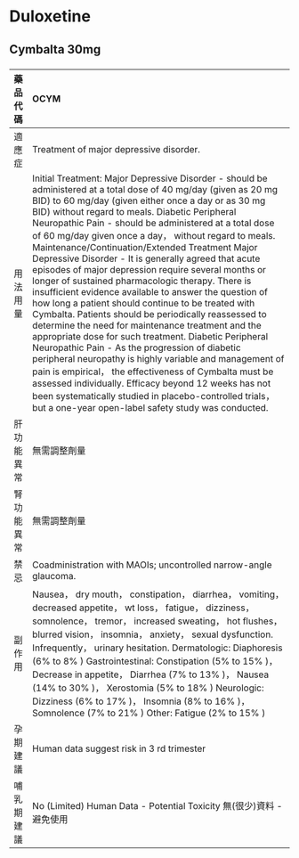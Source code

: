 # Duloxetine

## Cymbalta 30mg

##### 

| 藥品代碼   | OCYM                                                                                                                                                                                                                                                                                                                                                                                                                                                                                                                                                                                                                                                                                                                                                                                                                                                                                                                                                                                                                                                                                                                                                                                                      |
|:-----------|:----------------------------------------------------------------------------------------------------------------------------------------------------------------------------------------------------------------------------------------------------------------------------------------------------------------------------------------------------------------------------------------------------------------------------------------------------------------------------------------------------------------------------------------------------------------------------------------------------------------------------------------------------------------------------------------------------------------------------------------------------------------------------------------------------------------------------------------------------------------------------------------------------------------------------------------------------------------------------------------------------------------------------------------------------------------------------------------------------------------------------------------------------------------------------------------------------------|
| 適應症     | Treatment of major depressive disorder.                                                                                                                                                                                                                                                                                                                                                                                                                                                                                                                                                                                                                                                                                                                                                                                                                                                                                                                                                                                                                                                                                                                                                                   |
| 用法用量   | Initial Treatment: Major Depressive Disorder - should be administered at a total dose of 40 mg/day (given as 20 mg BID) to 60 mg/day (given either once a day or as 30 mg BID) without regard to meals. Diabetic Peripheral Neuropathic Pain - should be administered at a total dose of 60 mg/day given once a day， without regard to meals. Maintenance/Continuation/Extended Treatment Major Depressive Disorder - It is generally agreed that acute episodes of major depression require several months or longer of sustained pharmacologic therapy. There is insufficient evidence available to answer the question of how long a patient should continue to be treated with Cymbalta. Patients should be periodically reassessed to determine the need for maintenance treatment and the appropriate dose for such treatment. Diabetic Peripheral Neuropathic Pain - As the progression of diabetic peripheral neuropathy is highly variable and management of pain is empirical， the effectiveness of Cymbalta must be assessed individually. Efficacy beyond 12 weeks has not been systematically studied in placebo-controlled trials， but a one-year open-label safety study was conducted. |
| 肝功能異常 | 無需調整劑量                                                                                                                                                                                                                                                                                                                                                                                                                                                                                                                                                                                                                                                                                                                                                                                                                                                                                                                                                                                                                                                                                                                                                                                              |
| 腎功能異常 | 無需調整劑量                                                                                                                                                                                                                                                                                                                                                                                                                                                                                                                                                                                                                                                                                                                                                                                                                                                                                                                                                                                                                                                                                                                                                                                              |
| 禁忌       | Coadministration with MAOIs; uncontrolled narrow-angle glaucoma.                                                                                                                                                                                                                                                                                                                                                                                                                                                                                                                                                                                                                                                                                                                                                                                                                                                                                                                                                                                                                                                                                                                                          |
| 副作用     | Nausea， dry mouth， constipation， diarrhea， vomiting， decreased appetite， wt loss， fatigue， dizziness， somnolence， tremor， increased sweating， hot flushes， blurred vision， insomnia， anxiety， sexual dysfunction. Infrequently， urinary hesitation. Dermatologic: Diaphoresis (6% to 8% ) Gastrointestinal: Constipation (5% to 15% )， Decrease in appetite， Diarrhea (7% to 13% )， Nausea (14% to 30% )， Xerostomia (5% to 18% ) Neurologic: Dizziness (6% to 17% )， Insomnia (8% to 16% )， Somnolence (7% to 21% ) Other: Fatigue (2% to 15% )                                                                                                                                                                                                                                                                                                                                                                                                                                                                                                                                                                                                                                   |
| 孕期建議   | Human data suggest risk in 3 rd trimester                                                                                                                                                                                                                                                                                                                                                                                                                                                                                                                                                                                                                                                                                                                                                                                                                                                                                                                                                                                                                                                                                                                                                                 |
| 哺乳期建議 | No (Limited) Human Data - Potential Toxicity 無(很少)資料 - 避免使用                                                                                                                                                                                                                                                                                                                                                                                                                                                                                                                                                                                                                                                                                                                                                                                                                                                                                                                                                                                                                                                                                                                                      |

